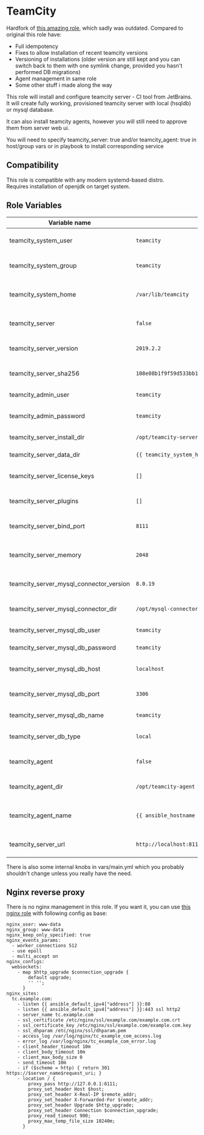 

TeamCity
=========

Hardfork of [this amazing role](https://github.com/matisku/ansible-teamcity-server), which sadly was outdated. Compared to original this role have:

* Full idempotency
* Fixes to allow installation of recent teamcity versions
* Versioning of installations (older version are still kept and you can switch back to them with one symlink change, provided you hasn't performed DB migrations)
* Agent management in same role
* Some other stuff i made along the way

This role will install and configure teamcity server - CI tool from JetBrains.  
It will create fully working, provisioned teamcity server with local (hsqldb) or mysql database.

It can also install teamcity agents, however you will still need to approve them from server web ui.

You will need to specify teamcity_server: true and/or teamcity_agent: true in host/group vars or in playbook to install corresponding service

## Compatibility
This role is compatible with any modern systemd-based distro.  
Requires installation of openjdk on target system.

## Role Variables
| Variable name                           | Default value                                                      | Description                      |
|-----------------------------------------|--------------------------------------------------------------------|----------------------------------|
| teamcity_system_user                    | `teamcity`                                                         | system user for teamcity         |
| teamcity_system_group                   | `teamcity`                                                         | system group for teamcity        |
| teamcity_system_home                    | `/var/lib/teamcity`                                                | home directory for system user   |
| teamcity_server                         | `false`                                                            | Variable for server install      |
| teamcity_server_version                 | `2019.2.2`                                                         | TeamCity version to install      |
| teamcity_server_sha256                  | `108e08b1f9f59d533bb1f7e3a498900bb746bb31051c968ba425887b4c5503e9` | sha256 for TeamCity package      |
| teamcity_admin_user                     | `teamcity`                                                         | provisioned admin user           |
| teamcity_admin_password                 | `teamcity`                                                         | provisioned admin password       |
| teamcity_server_install_dir             | `/opt/teamcity-server`                                             | TeamCity unpack dir              |
| teamcity_server_data_dir                | `{{ teamcity_system_home }}/teamcity-server`                       | TeamCity DATA_DIR                |
| teamcity_server_license_keys            | `[]`                                                               | List of TeamCity licenses        |
| teamcity_server_plugins                 | `[]`                                                               | List of TeamCity plugins         |
| teamcity_server_bind_port               | `8111`                                                             | TeamCity server bind port        |
| teamcity_server_memory                  | `2048`                                                             | TeamCity server memory in MB     |
| teamcity_server_mysql_connector_version | `8.0.19`                                                           | MySQL connector version          |
| teamcity_server_mysql_connector_dir     | `/opt/mysql-connector`                                             | MySQL connector install dir      |
| teamcity_server_mysql_db_user           | `teamcity`                                                         | MySQL username                   |
| teamcity_server_mysql_db_password       | `teamcity`                                                         | MySQL password                   |
| teamcity_server_mysql_db_host           | `localhost`                                                        | MySQL database host              |
| teamcity_server_mysql_db_port           | `3306`                                                             | MySQL database port              |
| teamcity_server_mysql_db_name           | `teamcity`                                                         | MySQL database                   |
| teamcity_server_db_type                 | `local`                                                            | Database: local / mysql          |
| teamcity_agent                          | `false`                                                            | Variable for agent install       |
| teamcity_agent_dir                      | `/opt/teamcity-agent`                                              | Directory for agent install      |
| teamcity_agent_name                     | `{{ ansible_hostname }}`                                           | TeamCity agent internal name     |
| teamcity_server_url                     | `http://localhost:8111`                                            | TeamCity URL for agent           |

There is also some internal knobs in vars/main.yml which you probably shouldn't change unless you really have the need.

## Nginx reverse proxy
There is no nginx management in this role. If you want it, you can use [this nginx role](https://github.com/jdauphant/ansible-role-nginx) with following config as base:
```
nginx_user: www-data
nginx_group: www-data
nginx_keep_only_specified: true
nginx_events_params:
  - worker_connections 512
  - use epoll
  - multi_accept on
nginx_configs:
  websockets:
    - map $http_upgrade $connection_upgrade {
        default upgrade;
        '' '';
      }
nginx_sites:
  tc.example.com:
    - listen {{ ansible_default_ipv4["address"] }}:80
    - listen {{ ansible_default_ipv4["address"] }}:443 ssl http2
    - server_name tc.example.com
    - ssl_certificate /etc/nginx/ssl/example.com/example.com.crt
    - ssl_certificate_key /etc/nginx/ssl/example.com/example.com.key
    - ssl_dhparam /etc/nginx/ssl/dhparam.pem
    - access_log /var/log/nginx/tc_example_com_access.log
    - error_log /var/log/nginx/tc_example_com_error.log
    - client_header_timeout 10m
    - client_body_timeout 10m
    - client_max_body_size 0
    - send_timeout 10m
    - if ($scheme = http) { return 301 https://$server_name$request_uri; }
    - location / {
        proxy_pass http://127.0.0.1:8111;
        proxy_set_header Host $host;
        proxy_set_header X-Real-IP $remote_addr;
        proxy_set_header X-Forwarded-For $remote_addr;
        proxy_set_header Upgrade $http_upgrade;
        proxy_set_header Connection $connection_upgrade;
        proxy_read_timeout 900;
        proxy_max_temp_file_size 10240m;
      }

